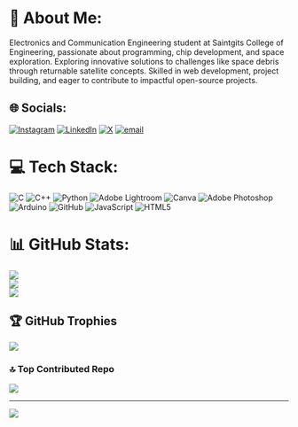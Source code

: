 # 💫 About Me:
Electronics and Communication Engineering student at Saintgits College of Engineering, passionate about programming, chip development, and space exploration. Exploring innovative solutions to challenges like space debris through returnable satellite concepts. Skilled in web development, project building, and eager to contribute to impactful open-source projects.


## 🌐 Socials:
[![Instagram](https://img.shields.io/badge/Instagram-%23E4405F.svg?logo=Instagram&logoColor=white)](https://instagram.com/_aaronnh._) [![LinkedIn](https://img.shields.io/badge/LinkedIn-%230077B5.svg?logo=linkedin&logoColor=white)](https://linkedin.com/in/aaronbinoy20) [![X](https://img.shields.io/badge/X-black.svg?logo=X&logoColor=white)](https://x.com/_aaronnh_) [![email](https://img.shields.io/badge/Email-D14836?logo=gmail&logoColor=white)](mailto:aaronbinoy24@gmail.com) 

# 💻 Tech Stack:
![C](https://img.shields.io/badge/c-%2300599C.svg?style=for-the-badge&logo=c&logoColor=white) ![C++](https://img.shields.io/badge/c++-%2300599C.svg?style=for-the-badge&logo=c%2B%2B&logoColor=white) ![Python](https://img.shields.io/badge/python-3670A0?style=for-the-badge&logo=python&logoColor=ffdd54) ![Adobe Lightroom](https://img.shields.io/badge/Adobe%20Lightroom-31A8FF.svg?style=for-the-badge&logo=Adobe%20Lightroom&logoColor=white) ![Canva](https://img.shields.io/badge/Canva-%2300C4CC.svg?style=for-the-badge&logo=Canva&logoColor=white) ![Adobe Photoshop](https://img.shields.io/badge/adobe%20photoshop-%2331A8FF.svg?style=for-the-badge&logo=adobe%20photoshop&logoColor=white) ![Arduino](https://img.shields.io/badge/-Arduino-00979D?style=for-the-badge&logo=Arduino&logoColor=white) ![GitHub](https://img.shields.io/badge/github-%23121011.svg?style=for-the-badge&logo=github&logoColor=white) ![JavaScript](https://img.shields.io/badge/javascript-%23323330.svg?style=for-the-badge&logo=javascript&logoColor=%23F7DF1E) ![HTML5](https://img.shields.io/badge/html5-%23E34F26.svg?style=for-the-badge&logo=html5&logoColor=white)
# 📊 GitHub Stats:
![](https://github-readme-stats.vercel.app/api?username=aaronbinoy&theme=github_dark&hide_border=false&include_all_commits=true&count_private=false)<br/>
![](https://nirzak-streak-stats.vercel.app/?user=aaronbinoy&theme=github_dark&hide_border=false)<br/>
![](https://github-readme-stats.vercel.app/api/top-langs/?username=aaronbinoy&theme=github_dark&hide_border=false&include_all_commits=true&count_private=false&layout=compact)

## 🏆 GitHub Trophies
![](https://github-profile-trophy.vercel.app/?username=aaronbinoy&theme=gruvbox&no-frame=true&no-bg=true&margin-w=4)

### 🔝 Top Contributed Repo
![](https://github-contributor-stats.vercel.app/api?username=aaronbinoy&limit=5&theme=gruvbox&combine_all_yearly_contributions=true)

---
[![](https://visitcount.itsvg.in/api?id=aaronbinoy&icon=0&color=1)](https://visitcount.itsvg.in)

<!-- Proudly created with GPRM ( https://gprm.itsvg.in ) -->
